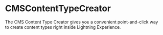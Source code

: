 # CMSContentTypeCreator
The CMS Content Type Creator gives you a convenient point-and-click way to create content types right inside Lightning Experience.
